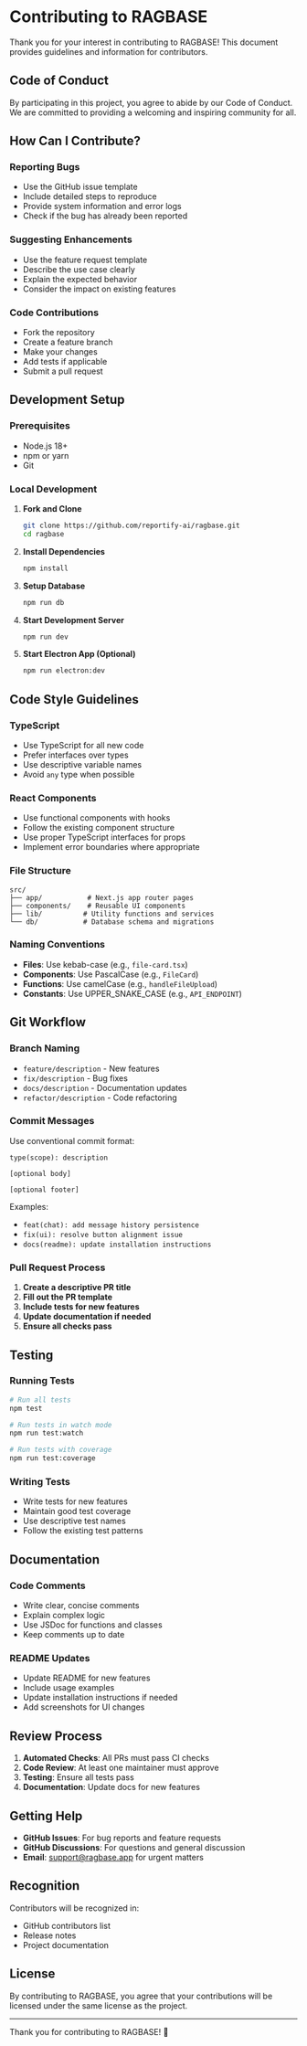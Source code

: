 # Contributing to RAGBASE

Thank you for your interest in contributing to RAGBASE! This document provides guidelines and information for contributors.

## Code of Conduct

By participating in this project, you agree to abide by our Code of Conduct. We are committed to providing a welcoming and inspiring community for all.

## How Can I Contribute?

### Reporting Bugs

- Use the GitHub issue template
- Include detailed steps to reproduce
- Provide system information and error logs
- Check if the bug has already been reported

### Suggesting Enhancements

- Use the feature request template
- Describe the use case clearly
- Explain the expected behavior
- Consider the impact on existing features

### Code Contributions

- Fork the repository
- Create a feature branch
- Make your changes
- Add tests if applicable
- Submit a pull request

## Development Setup

### Prerequisites

- Node.js 18+
- npm or yarn
- Git

### Local Development

1. **Fork and Clone**
   ```bash
   git clone https://github.com/reportify-ai/ragbase.git
   cd ragbase
   ```

2. **Install Dependencies**
   ```bash
   npm install
   ```

3. **Setup Database**
   ```bash
   npm run db
   ```

4. **Start Development Server**
   ```bash
   npm run dev
   ```

5. **Start Electron App (Optional)**
   ```bash
   npm run electron:dev
   ```

## Code Style Guidelines

### TypeScript

- Use TypeScript for all new code
- Prefer interfaces over types
- Use descriptive variable names
- Avoid `any` type when possible

### React Components

- Use functional components with hooks
- Follow the existing component structure
- Use proper TypeScript interfaces for props
- Implement error boundaries where appropriate

### File Structure

```
src/
├── app/           # Next.js app router pages
├── components/    # Reusable UI components
├── lib/          # Utility functions and services
└── db/           # Database schema and migrations
```

### Naming Conventions

- **Files**: Use kebab-case (e.g., `file-card.tsx`)
- **Components**: Use PascalCase (e.g., `FileCard`)
- **Functions**: Use camelCase (e.g., `handleFileUpload`)
- **Constants**: Use UPPER_SNAKE_CASE (e.g., `API_ENDPOINT`)

## Git Workflow

### Branch Naming

- `feature/description` - New features
- `fix/description` - Bug fixes
- `docs/description` - Documentation updates
- `refactor/description` - Code refactoring

### Commit Messages

Use conventional commit format:

```
type(scope): description

[optional body]

[optional footer]
```

Examples:
- `feat(chat): add message history persistence`
- `fix(ui): resolve button alignment issue`
- `docs(readme): update installation instructions`

### Pull Request Process

1. **Create a descriptive PR title**
2. **Fill out the PR template**
3. **Include tests for new features**
4. **Update documentation if needed**
5. **Ensure all checks pass**

## Testing

### Running Tests

```bash
# Run all tests
npm test

# Run tests in watch mode
npm run test:watch

# Run tests with coverage
npm run test:coverage
```

### Writing Tests

- Write tests for new features
- Maintain good test coverage
- Use descriptive test names
- Follow the existing test patterns

## Documentation

### Code Comments

- Write clear, concise comments
- Explain complex logic
- Use JSDoc for functions and classes
- Keep comments up to date

### README Updates

- Update README for new features
- Include usage examples
- Update installation instructions if needed
- Add screenshots for UI changes

## Review Process

1. **Automated Checks**: All PRs must pass CI checks
2. **Code Review**: At least one maintainer must approve
3. **Testing**: Ensure all tests pass
4. **Documentation**: Update docs for new features

## Getting Help

- **GitHub Issues**: For bug reports and feature requests
- **GitHub Discussions**: For questions and general discussion
- **Email**: support@ragbase.app for urgent matters

## Recognition

Contributors will be recognized in:
- GitHub contributors list
- Release notes
- Project documentation

## License

By contributing to RAGBASE, you agree that your contributions will be licensed under the same license as the project.

---

Thank you for contributing to RAGBASE! 🚀 